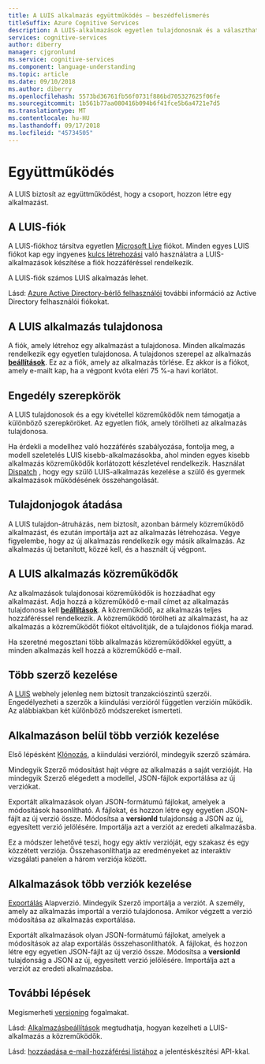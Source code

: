 ```yaml
---
title: A LUIS alkalmazás együttműködés – beszédfelismerés
titleSuffix: Azure Cognitive Services
description: A LUIS-alkalmazások egyetlen tulajdonosnak és a választható közreműködők van szükség.
services: cognitive-services
author: diberry
manager: cjgronlund
ms.service: cognitive-services
ms.component: language-understanding
ms.topic: article
ms.date: 09/10/2018
ms.author: diberry
ms.openlocfilehash: 5573bd36761fb56f0731f886bd705327625f06fe
ms.sourcegitcommit: 1b561b77aa080416b094b6f41fce5b6a4721e7d5
ms.translationtype: MT
ms.contentlocale: hu-HU
ms.lasthandoff: 09/17/2018
ms.locfileid: "45734505"
---
```

# <a name="collaborating"></a>Együttműködés

A LUIS biztosít az együttműködést, hogy a csoport, hozzon létre egy alkalmazást.

## <a name="luis-account"></a>A LUIS-fiók
A LUIS-fiókhoz társítva egyetlen [Microsoft Live](https://login.live.com/) fiókot. Minden egyes LUIS fiókot kap egy ingyenes [kulcs létrehozási](luis-concept-keys.md#authoring-key) való használatra a LUIS-alkalmazások készítése a fiók hozzáféréssel rendelkezik. 

A LUIS-fiók számos LUIS alkalmazás lehet.

Lásd: [Azure Active Directory-bérlő felhasználói](luis-how-to-collaborate.md#azure-active-directory-tenant-user) további információ az Active Directory felhasználói fiókokat. 

## <a name="luis-app-owner"></a>A LUIS alkalmazás tulajdonosa
A fiók, amely létrehoz egy alkalmazást a tulajdonosa. Minden alkalmazás rendelkezik egy egyetlen tulajdonosa. A tulajdonos szerepel az alkalmazás  **[beállítások](luis-how-to-collaborate.md)**. Ez az a fiók, amely az alkalmazás törlése. Ez akkor is a fiókot, amely e-mailt kap, ha a végpont kvóta eléri 75 %-a havi korlátot. 

## <a name="authorization-roles"></a>Engedély szerepkörök
A LUIS tulajdonosok és a egy kivétellel közreműködők nem támogatja a különböző szerepköröket. Az egyetlen fiók, amely törölheti az alkalmazás tulajdonosa.

Ha érdekli a modellhez való hozzáférés szabályozása, fontolja meg, a modell szeletelés LUIS kisebb-alkalmazásokba, ahol minden egyes kisebb alkalmazás közreműködők korlátozott készletével rendelkezik. Használat [Dispatch](https://aka.ms/dispatch-tool) , hogy egy szülő LUIS-alkalmazás kezelése a szülő és gyermek alkalmazások működésének összehangolását.

## <a name="transfer-ownership"></a>Tulajdonjogok átadása
A LUIS tulajdon-átruházás, nem biztosít, azonban bármely közreműködő alkalmazást, és ezután importálja azt az alkalmazás létrehozása. Vegye figyelembe, hogy az új alkalmazás rendelkezik egy másik alkalmazás. Az alkalmazás új betanított, közzé kell, és a használt új végpont.

## <a name="luis-app-collaborators"></a>A LUIS alkalmazás közreműködők
Az alkalmazások tulajdonosai közreműködők is hozzáadhat egy alkalmazást. Adja hozzá a közreműködő e-mail címet az alkalmazás tulajdonosa kell  **[beállítások](luis-how-to-collaborate.md)**. A közreműködő, az alkalmazás teljes hozzáféréssel rendelkezik. A közreműködő törölheti az alkalmazást, ha az alkalmazás a közreműködőt fiókot eltávolítják, de a tulajdonos fiókja marad. 

Ha szeretné megosztani több alkalmazás közreműködőkkel együtt, a minden alkalmazás kell hozzá a közreműködő e-mail. 

## <a name="managing-multiple-authors"></a>Több szerző kezelése
A [LUIS](luis-reference-regions.md#luis-website) webhely jelenleg nem biztosít tranzakciószintű szerzői. Engedélyezheti a szerzők a kiindulási verzióról független verzióin működik. Az alábbiakban két különböző módszereket ismerteti.

## <a name="manage-multiple-versions-inside-the-same-app"></a>Alkalmazáson belül több verziók kezelése
Első lépésként [Klónozás](luis-how-to-manage-versions.md#clone-a-version), a kiindulási verzióról, mindegyik szerző számára. 

Mindegyik Szerző módosítást hajt végre az alkalmazás a saját verzióját. Ha mindegyik Szerző elégedett a modellel, JSON-fájlok exportálása az új verziókat.  

Exportált alkalmazások olyan JSON-formátumú fájlokat, amelyek a módosítások hasonlítható. A fájlokat, és hozzon létre egy egyetlen JSON-fájlt az új verzió össze. Módosítsa a **versionId** tulajdonság a JSON az új, egyesített verzió jelölésére. Importálja azt a verziót az eredeti alkalmazásba. 

Ez a módszer lehetővé teszi, hogy egy aktív verzióját, egy szakasz és egy közzétett verziója. Összehasonlíthatja az eredményeket az interaktív vizsgálati panelen a három verziója között.

## <a name="manage-multiple-versions-as-apps"></a>Alkalmazások több verziók kezelése
[Exportálás](luis-how-to-manage-versions.md#export-version) Alapverzió. Mindegyik Szerző importálja a verziót. A személy, amely az alkalmazás importál a verzió tulajdonosa. Amikor végzett a verzió módosítása az alkalmazás exportálása. 

Exportált alkalmazások olyan JSON-formátumú fájlokat, amelyek a módosítások az alap exportálás összehasonlíthatók. A fájlokat, és hozzon létre egy egyetlen JSON-fájlt az új verzió össze. Módosítsa a **versionId** tulajdonság a JSON az új, egyesített verzió jelölésére. Importálja azt a verziót az eredeti alkalmazásba.

## <a name="next-steps"></a>További lépések

Megismerheti [versioning](luis-concept-version.md) fogalmakat. 

Lásd: [Alkalmazásbeállítások](luis-how-to-collaborate.md) megtudhatja, hogyan kezelheti a LUIS-alkalmazás a közreműködők.

Lásd: [hozzáadása e-mail-hozzáférési listához](https://westus.dev.cognitive.microsoft.com/docs/services/5890b47c39e2bb17b84a55ff/operations/58fcccdd5aca2f08a4104342) a jelentéskészítési API-kkal.